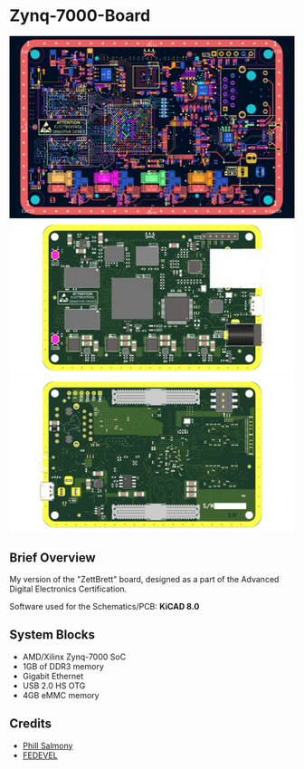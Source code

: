 # Zynq-7000-Board

![Alt text](Galery/L1.png?raw=true "Layer 1")
![Alt text](Galery/Front.png?raw=true "Front")
![Alt text](Galery/BackSide.png?raw=true "Back")

## Brief Overview
My version of the "ZettBrett" board, designed as a part of the Advanced Digital Electronics Certification.

Software used for the Schematics/PCB: **KiCAD 8.0**

## System Blocks
- AMD/Xilinx Zynq-7000 SoC
- 1GB of DDR3 memory
- Gigabit Ethernet
- USB 2.0 HS OTG
- 4GB eMMC memory


## Credits
* [Phill Salmony](https://github.com/pms67)
* [FEDEVEL](https://github.com/FEDEVEL)
